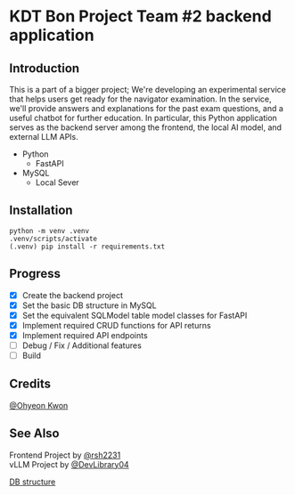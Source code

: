 # KDT Bon Project Team #2 backend application
## Introduction
This is a part of a bigger project; We're developing an experimental service that helps users get ready for the navigator examination. In the service, we'll provide answers and explanations for the past exam questions, and a useful chatbot for further education. In particular, this Python application serves as the backend server among the frontend, the local AI model, and external LLM APIs.
- Python
    - FastAPI
- MySQL
    - Local Sever

## Installation
```
python -m venv .venv
.venv/scripts/activate
(.venv) pip install -r requirements.txt
```

## Progress
- [x] Create the backend project
- [x] Set the basic DB structure in MySQL
- [x] Set the equivalent SQLModel table model classes for FastAPI
- [x] Implement required CRUD functions for API returns
- [x] Implement required API endpoints
- [ ] Debug / Fix / Additional features
- [ ] Build

## Credits
[@Ohyeon Kwon](https://github.com/ohyeon1002)

## See Also
Frontend Project by [@rsh2231](https://github.com/rsh2231/MarinAI)\
vLLM Project by [@DevLibrary04](https://github.com/DevLibrary04/marine_officer_test)

[DB structure](https://dbdiagram.io/d/bonprojectdb-6864a258f413ba3508d26460)